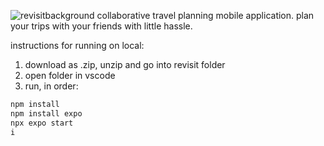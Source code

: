 ![revisitbackground](https://github.com/user-attachments/assets/417c1534-fc62-488f-b761-18dc3fc9f8f6)
collaborative travel planning mobile application. plan your trips with your friends with little hassle.

instructions for running on local:
1. download as .zip, unzip and go into revisit folder
2. open folder in vscode
3. run, in order:
```bash
npm install
npm install expo
npx expo start
i
```
